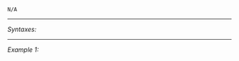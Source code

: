 `N/A`


---
*Syntaxes:*

<!-- [] call `BIS_fnc_moduleCuratorAddEditingArea` -->

---
*Example 1:*

<!-- 
```sqf
[] call BIS_fnc_moduleCuratorAddEditingArea;
``` -->